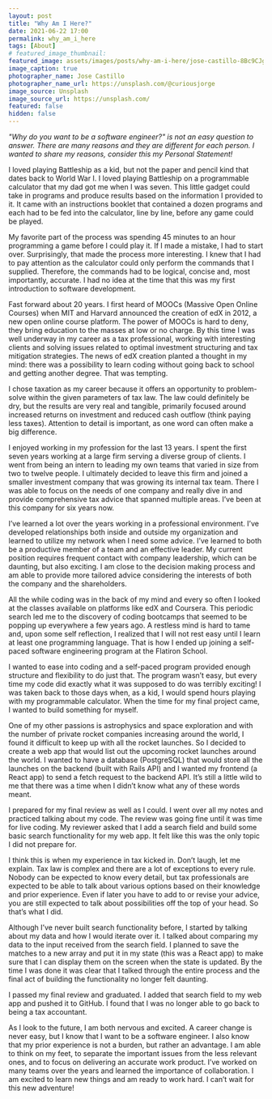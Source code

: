 ```yaml
---
layout: post
title: "Why Am I Here?"
date: 2021-06-22 17:00
permalink: why_am_i_here
tags: [About]
# featured_image_thumbnail:
featured_image: assets/images/posts/why-am-i-here/jose-castillo-8Bc9CJgXHXs-unsplash.jpg
image_caption: true
photographer_name: Jose Castillo
photographer_name_url: https://unsplash.com/@curiousjorge
image_source: Unsplash
image_source_url: https://unsplash.com/
featured: false
hidden: false
---
```


_"Why do you want to be a software engineer?" is not an easy question to answer. There are many reasons and they are different for each person. I wanted to share my reasons, consider this my Personal Statement!_

I loved playing Battleship as a kid, but not the paper and pencil kind that dates back to World War I. I loved playing Battleship on a programmable calculator that my dad got me when I was seven. This little gadget could take in programs and produce results based on the information I provided to it. It came with an instructions booklet that contained a dozen programs and each had to be fed into the calculator, line by line, before any game could be played.

My favorite part of the process was spending 45 minutes to an hour programming a game before I could play it. If I made a mistake, I had to start over. Surprisingly, that made the process more interesting. I knew that I had to pay attention as the calculator could only perform the commands that I supplied. Therefore, the commands had to be logical, concise and, most importantly, accurate. I had no idea at the time that this was my first introduction to software development.

Fast forward about 20 years. I first heard of MOOCs (Massive Open Online Courses) when MIT and Harvard announced the creation of edX in 2012, a new open online course platform. The power of MOOCs is hard to deny, they bring education to the masses at low or no charge. By this time I was well underway in my career as a tax professional, working with interesting clients and solving issues related to optimal investment structuring and tax mitigation strategies. The news of edX creation planted a thought in my mind: there was a possibility to learn coding without going back to school and getting another degree. That was tempting.

I chose taxation as my career because it offers an opportunity to problem-solve within the given parameters of tax law. The law could definitely be dry, but the results are very real and tangible, primarily focused around increased returns on investment and reduced cash outflow (think paying less taxes). Attention to detail is important, as one word can often make a big difference.

I enjoyed working in my profession for the last 13 years. I spent the first seven years working at a large firm serving a diverse group of clients. I went from being an intern to leading my own teams that varied in size from two to twelve people. I ultimately decided to leave this firm and joined a smaller investment company that was growing its internal tax team. There I was able to focus on the needs of one company and really dive in and provide comprehensive tax advice that spanned multiple areas. I’ve been at this company for six years now.

I’ve learned a lot over the years working in a professional environment. I’ve developed relationships both inside and outside my organization and learned to utilize my network when I need some advice. I’ve learned to both be a productive member of a team and an effective leader. My current position requires frequent contact with company leadership, which can be daunting, but also exciting. I am close to the decision making process and am able to provide more tailored advice considering the interests of both the company and the shareholders.

All the while coding was in the back of my mind and every so often I looked at the classes available on platforms like edX and Coursera. This periodic search led me to the discovery of coding bootcamps that seemed to be popping up everywhere a few years ago. A restless mind is hard to tame and, upon some self reflection, I realized that I will not rest easy until I learn at least one programming language. That is how I ended up joining a self-paced software engineering program at the Flatiron School.

I wanted to ease into coding and a self-paced program provided enough structure and flexibility to do just that. The program wasn’t easy, but every time my code did exactly what it was supposed to do was terribly exciting! I was taken back to those days when, as a kid, I would spend hours playing with my programmable calculator. When the time for my final project came, I wanted to build something for myself.

One of my other passions is astrophysics and space exploration and with the number of private rocket companies increasing around the world, I found it difficult to keep up with all the rocket launches. So I decided to create a web app that would list out the upcoming rocket launches around the world. I wanted to have a database (PostgreSQL) that would store all the launches on the backend (built with Rails API) and I wanted my frontend (a React app) to send a fetch request to the backend API. It’s still a little wild to me that there was a time when I didn’t know what any of these words meant.

I prepared for my final review as well as I could. I went over all my notes and practiced talking about my code. The review was going fine until it was time for live coding. My reviewer asked that I add a search field and build some basic search functionality for my web app. It felt like this was the only topic I did not prepare for.

I think this is when my experience in tax kicked in. Don’t laugh, let me explain. Tax law is complex and there are a lot of exceptions to every rule. Nobody can be expected to know every detail, but tax professionals are expected to be able to talk about various options based on their knowledge and prior experience. Even if later you have to add to or revise your advice, you are still expected to talk about possibilities off the top of your head. So that’s what I did.

Although I’ve never built search functionality before, I started by talking about my data and how I would iterate over it. I talked about comparing my data to the input received from the search field. I planned to save the matches to a new array and put it in my state (this was a React app) to make sure that I can display them on the screen when the state is updated. By the time I was done it was clear that I talked through the entire process and the final act of building the functionality no longer felt daunting.

I passed my final review and graduated. I added that search field to my web app and pushed it to GitHub. I found that I was no longer able to go back to being a tax accountant.

As I look to the future, I am both nervous and excited. A career change is never easy, but I know that I want to be a software engineer. I also know that my prior experience is not a burden, but rather an advantage. I am able to think on my feet, to separate the important issues from the less relevant ones, and to focus on delivering an accurate work product. I’ve worked on many teams over the years and learned the importance of collaboration. I am excited to learn new things and am ready to work hard. I can’t wait for this new adventure!
